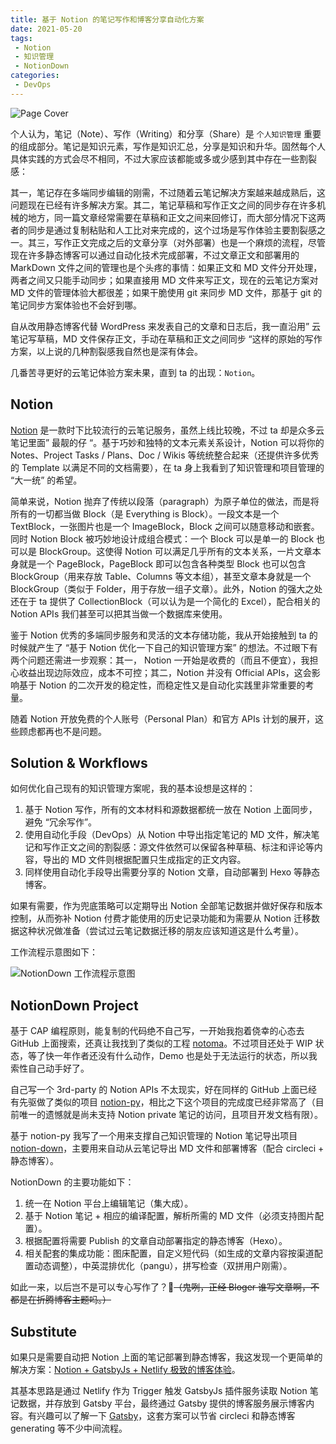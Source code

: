 ```yaml
---
title: 基于 Notion 的笔记写作和博客分享自动化方案
date: 2021-05-20
tags:
 - Notion
 - 知识管理
 - NotionDown
categories:
 - DevOps
---
```



![Page Cover](https://www.notion.so/image/https%3A%252F%252Fwww.notion.so%252Fimages%252Fpage-cover%252Fwoodcuts_16.jpg)


<!-- draft

1. 背景
1. Notion
1. Solution & Workflows
1. 流程图
    1. refer：[https://github.com/soruly/trace.moe#overview](https://github.com/soruly/trace.moe#overview)
1. NotionDown

-->
<!-- draft

1. 背景
1. Notion
1. Solution & Workflows
1. 流程图
    1. refer：[https://github.com/soruly/trace.moe#overview](https://github.com/soruly/trace.moe#overview)
1. NotionDown

-->

个人认为，笔记（Note）、写作（Writing）和分享（Share）是 `个人知识管理` 重要的组成部分。笔记是知识元素，写作是知识汇总，分享是知识和升华。固然每个人具体实践的方式会尽不相同，不过大家应该都能或多或少感到其中存在一些割裂感：

其一，笔记存在多端同步编辑的刚需，不过随着云笔记解决方案越来越成熟后，这问题现在已经有许多解决方案。其二，笔记草稿和写作正文之间的同步存在许多机械的地方，同一篇文章经常需要在草稿和正文之间来回修订，而大部分情况下这两者的同步是通过复制粘贴和人工比对来完成的，这个过场是写作体验主要割裂感之一。其三，写作正文完成之后的文章分享（对外部署）也是一个麻烦的流程，尽管现在许多静态博客可以通过自动化技术完成部署，不过文章正文和部署用的 MarkDown 文件之间的管理也是个头疼的事情：如果正文和 MD 文件分开处理，两者之间又只能手动同步；如果直接用 MD 文件来写正文，现在的云笔记方案对 MD 文件的管理体验大都很差；如果干脆使用 git 来同步 MD 文件，那基于 git 的笔记同步方案体验也不会好到哪。

自从改用静态博客代替 WordPress 来发表自己的文章和日志后，我一直沿用” 云笔记写草稿，MD 文件保存正文，手动在草稿和正文之间同步 “这样的原始的写作方案，以上说的几种割裂感我自然也是深有体会。

几番苦寻更好的云笔记体验方案未果，直到 ta 的出现：`Notion`。

<!-- more -->


<!-- For channel only: Notion -->


## Notion

[Notion](http://notion.so) 是一款时下比较流行的云笔记服务，虽然上线比较晚，不过 ta 却是众多云笔记里面” 最靓的仔 “。基于巧妙和独特的文本元素关系设计，Notion 可以将你的 Notes、Project Tasks / Plans、Doc / Wikis 等统统整合起来（还提供许多优秀的 Template 以满足不同的文档需要），在 ta 身上我看到了知识管理和项目管理的 “大一统” 的希望。

简单来说，Notion 抛弃了传统以段落（paragraph）为原子单位的做法，而是将所有的一切都当做 Block（是 Everything is Block）。一段文本是一个 TextBlock，一张图片也是一个 ImageBlock，Block 之间可以随意移动和嵌套。同时 Notion Block 被巧妙地设计成组合模式：一个 Block 可以是单一的 Block 也可以是 BlockGroup。这使得 Notion 可以满足几乎所有的文本关系，一片文章本身就是一个 PageBlock，PageBlock 即可以包含各种类型 Block 也可以包含 BlockGroup（用来存放 Table、Columns 等文本组），甚至文章本身就是一个 BlockGroup（类似于 Folder，用于存放一组子文章）。此外，Notion 的强大之处还在于 ta 提供了 CollectionBlock（可以认为是一个简化的 Excel），配合相关的 Notion APIs 我们甚至可以把其当做一个数据库来使用。

鉴于 Notion 优秀的多端同步服务和灵活的文本存储功能，我从开始接触到 ta 的时候就产生了 “基于 Notion 优化一下自己的知识管理方案” 的想法。不过眼下有两个问题还需进一步观察：其一， Notion 一开始是收费的（而且不便宜），我担心收益出现边际效应，成本不可控；其二，Notion 并没有 Official APIs，这会影响基于 Notion 的二次开发的稳定性，而稳定性又是自动化实践里非常重要的考量。

随着 Notion 开放免费的个人账号（Personal Plan）和官方 APIs 计划的展开，这些顾虑都再也不是问题。

## Solution & Workflows

如何优化自己现有的知识管理方案呢，我的基本设想是这样的：

1. 基于 Notion 写作，所有的文本材料和源数据都统一放在 Notion 上面同步，避免 “冗余写作”。
1. 使用自动化手段（DevOps）从 Notion 中导出指定笔记的 MD 文件，解决笔记和写作正文之间的割裂感：源文件依然可以保留各种草稿、标注和评论等内容，导出的 MD 文件则根据配置只生成指定的正文内容。
1. 同样使用自动化手段导出需要分享的 Notion 文章，自动部署到 Hexo 等静态博客。

如果有需要，作为兜底策略可以定期导出 Notion 全部笔记数据并做好保存和版本控制，从而弥补 Notion 付费才能使用的历史记录功能和为需要从 Notion 迁移数据这种状况做准备（尝试过云笔记数据迁移的朋友应该知道这是什么考量）。

工作流程示意图如下：

![NotionDown 工作流程示意图](/assets/notiondown_gong_zuo_liu_cheng_shi_yi_tu_notiondown.png)

## NotionDown Project

基于 CAP 编程原则，能复制的代码绝不自己写，一开始我抱着侥幸的心态去 GitHub 上面搜索，还真让我找到了类似的工程 [notoma](https://github.com/nategadzhi/notoma)。不过项目还处于 WIP  状态，等了快一年作者还没有什么动作，Demo 也是处于无法运行的状态，所以我索性自己动手好了。

自己写一个 3rd-party 的 Notion APIs 不太现实，好在同样的 GitHub 上面已经有先驱做了类似的项目 [notion-py](https://github.com/jamalex/notion-py)，相比之下这个项目的完成度已经非常高了（目前唯一的遗憾就是尚未支持 Notion private 笔记的访问，且项目开发文档有限）。

基于 notion-py 我写了一个用来支撑自己知识管理的 Notion 笔记导出项目 [notion-down](https://github.com/kaedea/notion-down)，主要用来自动从云笔记导出 MD 文件和部署博客（配合 circleci + 静态博客）。

NotionDown 的主要功能如下：

1. 统一在 Notion 平台上编辑笔记（集大成）。
1. 基于 Notion 笔记 + 相应的编译配置，解析所需的 MD 文件（必须支持图片配置）。
1. 根据配置将需要 Publish 的文章自动部署指定的静态博客（Hexo）。
1. 相关配套的集成功能：图床配置，自定义短代码（如生成的文章内容按渠道配置动态调整），中英混排优化（pangu），拼写检查（双拼用户刚需）。

如此一来，以后岂不是可以专心写作了？🤣~~（鬼咧，正经 Bloger 谁写文章啊，不都是在折腾博客主题吗。）~~

## Substitute

如果只是需要自动把 Notion 上面的笔记部署到静态博客，我这发现一个更简单的解决方案：[Notion + GatsbyJs + Netlify 极致的博客体验](https://chenhuichao.com/c32f80ee1ca84d45aaf63ee170e3c267)。

其基本思路是通过 Netlify 作为 Trigger 触发 GatsbyJs 插件服务读取 Notion 笔记数据，并存放到 Gatsby 平台，最终通过 Gatsby 提供的博客服务展示博客内容。有兴趣可以了解一下 [Gatsby](https://www.gatsbyjs.com/)，这套方案可以节省 circleci 和静态博客 generating 等不少中间流程。




<!-- Generated by HexoWriter
notion-down.version = 0.1.0
notion-down.revision = b'f1b39d0'
Title = 基于 Notion 的笔记写作和博客分享自动化方案
Date = 2021-05-20
Published = true
Category = DevOps
Tag = ['Notion', '知识管理', 'NotionDown']
FileLocate = devops
FileName = notion-to-markdown-file-automating-solution
-->
